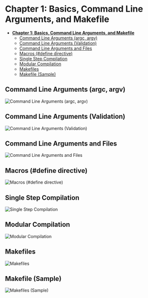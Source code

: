 # Chapter 1: Basics, Command Line Arguments, and Makefile

- [**Chapter 1: Basics, Command Line Arguments, and Makefile**](#chapter-1-basics-command-line-arguments-and-makefile)
  - [Command Line Arguments (argc, argv)](#command-line-arguments-argc-argv)
  - [Command Line Arguments (Validation)](#command-line-arguments-validation)
  - [Command Line Arguments and Files](#command-line-arguments-and-files)
  - [Macros (#define directive)](#macros-define-directive)
  - [Single Step Compilation](#single-step-compilation)
  - [Modular Compilation](#modular-compilation)
  - [Makefiles](#makefiles)
  - [Makefile (Sample)](#makefile-sample)

## Command Line Arguments (argc, argv)

![Command Line Arguments (argc, argv)](./1.13%20Command%20Line%20Arguments.png)

## Command Line Arguments (Validation)

![Command Line Arguments (Validation)](<./1.13%20Validation%20(argc%20and%20argv).png>)

## Command Line Arguments and Files

![Command Line Arguments and Files](./1.14%20Command%20Line%20Args%20and%20Files.png)

## Macros (#define directive)

![Macros (#define directive)](<./1.15%20%23define%20Directive%20(macro).png>)

## Single Step Compilation

![Single Step Compilation](./1.16%20Single%20Step%20Compilation.png)

## Modular Compilation

![Modular Compilation](./1.16%20Modular%20Compilation.png)

## Makefiles

![Makefiles](./1.17%20Makefiles.png)

## Makefile (Sample)

![Makefiles (Sample)](./1.17%20Sample%20Makefile.png)
